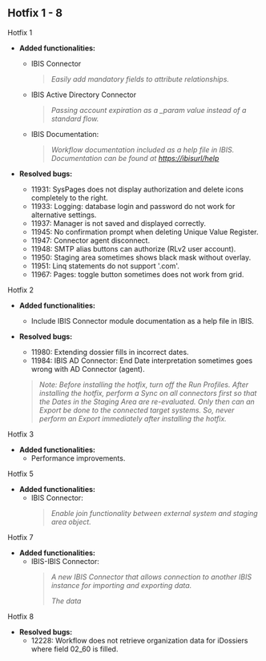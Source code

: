 ## Hotfix 1 - 8

Hotfix 1

- **Added functionalities:**
    - IBIS Connector
        > *Easily add mandatory fields to attribute relationships.*
    - IBIS Active Directory Connector
        > *Passing account expiration as a \_param value instead of a standard flow.*
    - IBIS Documentation:
        > *Workflow documentation included as a help file in IBIS. Documentation can be found at <https://ibisurl/help>*

- **Resolved bugs:**
    - 11931: SysPages does not display authorization and delete icons completely to the right.
    - 11933: Logging: database login and password do not work for alternative settings.
    - 11937: Manager is not saved and displayed correctly.
    - 11945: No confirmation prompt when deleting Unique Value Register.
    - 11947: Connector agent disconnect.
    - 11948: SMTP alias buttons can authorize (RLv2 user account).
    - 11950: Staging area sometimes shows black mask without overlay.
    - 11951: Linq statements do not support '.com'.
    - 11967: Pages: toggle button sometimes does not work from grid.

Hotfix 2

- **Added functionalities:**
    - Include IBIS Connector module documentation as a help file in IBIS.

- **Resolved bugs:**
    - 11980: Extending dossier fills in incorrect dates.
    - 11984: IBIS AD Connector: End Date interpretation sometimes goes wrong with AD Connector (agent).
    > *Note: Before installing the hotfix, turn off the Run Profiles. After installing the hotfix, perform a Sync on all connectors first so that the Dates in the Staging Area are re-evaluated. Only then can an Export be done to the connected target systems. So, never perform an Export immediately after installing the hotfix.*

Hotfix 3

- **Added functionalities:**
    - Performance improvements.

Hotfix 5

- **Added functionalities:**
    - IBIS Connector:
        > *Enable join functionality between external system and staging area object.*

Hotfix 7

- **Added functionalities:**
    - IBIS-IBIS Connector:
        > *A new IBIS Connector that allows connection to another IBIS instance for importing and exporting data.*
        >
        > *The data*

Hotfix 8

- **Resolved bugs:**
    - 12228: Workflow does not retrieve organization data for iDossiers where field 02_60 is filled.
